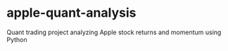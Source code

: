 # apple-quant-analysis
Quant trading project analyzing Apple stock returns and momentum using Python
